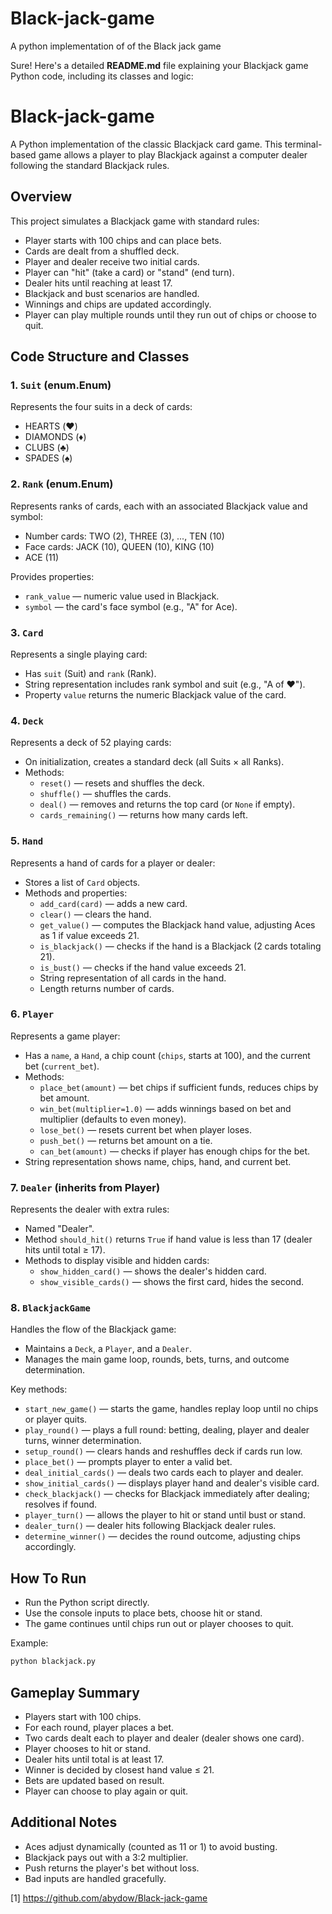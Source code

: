 # Black-jack-game
A python implementation of of the Black jack game

Sure! Here's a detailed **README.md** file explaining your Blackjack game Python code, including its classes and logic:

# Black-jack-game

A Python implementation of the classic Blackjack card game. This terminal-based game allows a player to play Blackjack against a computer dealer following the standard Blackjack rules.

## Overview

This project simulates a Blackjack game with standard rules:
- Player starts with 100 chips and can place bets.
- Cards are dealt from a shuffled deck.
- Player and dealer receive two initial cards.
- Player can "hit" (take a card) or "stand" (end turn).
- Dealer hits until reaching at least 17.
- Blackjack and bust scenarios are handled.
- Winnings and chips are updated accordingly.
- Player can play multiple rounds until they run out of chips or choose to quit.

## Code Structure and Classes

### 1. `Suit` (enum.Enum)

Represents the four suits in a deck of cards:

- HEARTS (♥️)
- DIAMONDS (♦️)
- CLUBS (♣️)
- SPADES (♠️)

### 2. `Rank` (enum.Enum)

Represents ranks of cards, each with an associated Blackjack value and symbol:

- Number cards: TWO (2), THREE (3), ..., TEN (10)
- Face cards: JACK (10), QUEEN (10), KING (10)
- ACE (11)

Provides properties:
- `rank_value` — numeric value used in Blackjack.
- `symbol` — the card's face symbol (e.g., "A" for Ace).

### 3. `Card`

Represents a single playing card:

- Has `suit` (Suit) and `rank` (Rank).
- String representation includes rank symbol and suit (e.g., "A of ♥️").
- Property `value` returns the numeric Blackjack value of the card.

### 4. `Deck`

Represents a deck of 52 playing cards:

- On initialization, creates a standard deck (all Suits × all Ranks).
- Methods:
  - `reset()` — resets and shuffles the deck.
  - `shuffle()` — shuffles the cards.
  - `deal()` — removes and returns the top card (or `None` if empty).
  - `cards_remaining()` — returns how many cards left.

### 5. `Hand`

Represents a hand of cards for a player or dealer:

- Stores a list of `Card` objects.
- Methods and properties:
  - `add_card(card)` — adds a new card.
  - `clear()` — clears the hand.
  - `get_value()` — computes the Blackjack hand value, adjusting Aces as 1 if value exceeds 21.
  - `is_blackjack()` — checks if the hand is a Blackjack (2 cards totaling 21).
  - `is_bust()` — checks if the hand value exceeds 21.
  - String representation of all cards in the hand.
  - Length returns number of cards.

### 6. `Player`

Represents a game player:

- Has a `name`, a `Hand`, a chip count (`chips`, starts at 100), and the current bet (`current_bet`).
- Methods:
  - `place_bet(amount)` — bet chips if sufficient funds, reduces chips by bet amount.
  - `win_bet(multiplier=1.0)` — adds winnings based on bet and multiplier (defaults to even money).
  - `lose_bet()` — resets current bet when player loses.
  - `push_bet()` — returns bet amount on a tie.
  - `can_bet(amount)` — checks if player has enough chips for the bet.
- String representation shows name, chips, hand, and current bet.

### 7. `Dealer` (inherits from Player)

Represents the dealer with extra rules:

- Named "Dealer".
- Method `should_hit()` returns `True` if hand value is less than 17 (dealer hits until total ≥ 17).
- Methods to display visible and hidden cards:
  - `show_hidden_card()` — shows the dealer's hidden card.
  - `show_visible_cards()` — shows the first card, hides the second.

### 8. `BlackjackGame`

Handles the flow of the Blackjack game:

- Maintains a `Deck`, a `Player`, and a `Dealer`.
- Manages the main game loop, rounds, bets, turns, and outcome determination.

Key methods:

- `start_new_game()` — starts the game, handles replay loop until no chips or player quits.
- `play_round()` — plays a full round: betting, dealing, player and dealer turns, winner determination.
- `setup_round()` — clears hands and reshuffles deck if cards run low.
- `place_bet()` — prompts player to enter a valid bet.
- `deal_initial_cards()` — deals two cards each to player and dealer.
- `show_initial_cards()` — displays player hand and dealer's visible card.
- `check_blackjack()` — checks for Blackjack immediately after dealing; resolves if found.
- `player_turn()` — allows the player to hit or stand until bust or stand.
- `dealer_turn()` — dealer hits following Blackjack dealer rules.
- `determine_winner()` — decides the round outcome, adjusting chips accordingly.

## How To Run

- Run the Python script directly.
- Use the console inputs to place bets, choose hit or stand.
- The game continues until chips run out or player chooses to quit.

Example:

```bash
python blackjack.py
```

## Gameplay Summary

- Players start with 100 chips.
- For each round, player places a bet.
- Two cards dealt each to player and dealer (dealer shows one card).
- Player chooses to hit or stand.
- Dealer hits until total is at least 17.
- Winner is decided by closest hand value ≤ 21.
- Bets are updated based on result.
- Player can choose to play again or quit.

## Additional Notes

- Aces adjust dynamically (counted as 11 or 1) to avoid busting.
- Blackjack pays out with a 3:2 multiplier.
- Push returns the player's bet without loss.
- Bad inputs are handled gracefully.


[1] https://github.com/abydow/Black-jack-game
